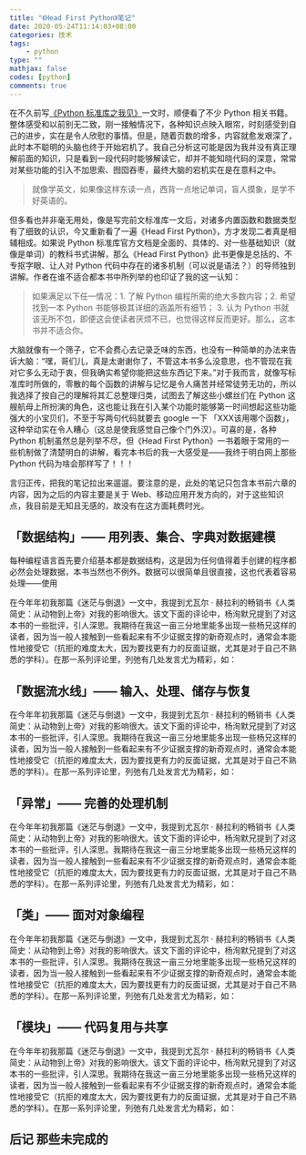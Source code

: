```yaml
---
title: "《Head First Python》笔记"
date: 2020-05-24T11:14:03+08:00
categories: 技术
tags:
    - python
type: ""
mathjax: false
codes: [python]
comments: true
---
```



在不久前写[《Python 标准库之我见》](https://www.divinerhjf.xyz/posts/2020-05-08-python-standard-library/)一文时，顺便看了不少 Python 相关书籍。整体感受和以前别无二致，刚一接触情况下，各种知识点映入眼帘，时刻感受到自己的进步，实在是令人欣慰的事情。但是，随着页数的增多，内容就愈发艰深了，此时本不聪明的头脑也终于开始宕机了。我自己分析这可能是因为我并没有真正理解前面的知识，只是看到一段代码时能够解读它，却并不能知晓代码的深意，常常对某些功能的引入不加思索、囫囵吞枣，最终大脑的宕机实在是在意料之中。

> 就像学英文，如果像这样东读一点，西背一点地记单词，盲人摸象，是学不好英语的。

但多看也并非毫无用处，像是写完前文标准库一文后，对诸多内置函数和数据类型有了细致的认识，今又重新看了一遍《Head First Python》，方才发现二者真是相辅相成。如果说 Python 标准库官方文档是全面的、具体的、对一些基础知识（就像是单词）的教科书式讲解，那么《Head First Python》此书更像是总括的、不专抠字眼、让人对 Python 代码中存在的诸多机制（可以说是语法？）的导师独到讲解。作者在谁不适合都本书中所列举的也印证了我的这一认知：

> 如果满足以下任一情况：1. 了解 Python 编程所需的绝大多数内容；2. 希望找到一本 Python 书能够极其详细的涵盖所有细节； 3. 认为 Python 书就该无所不包，即便这会使读者厌烦不已，也觉得这样反而更好。那么，这本书并不适合你。

大脑就像有一个筛子，它不会费心去记录乏味的东西，也没有一种简单的办法来告诉大脑：“嘿，哥们儿，真是太谢谢你了，不管这本书多么没意思，也不管现在我对它多么无动于衷，但我确实希望你能把这些东西记下来。”对于我而言，就像写标准库时所做的，零散的每个函数的讲解与记忆是令人痛苦并经常徒劳无功的，所以我选择了按自己的理解将其汇总整理归类，试图去了解这些小螺丝们在 Python 这艘航母上所扮演的角色，这也能让我在引入某个功能时能够第一时间想起这些功能强大的小宝贝们，不至于写两句代码就要去 google 一下 「XXX该用哪个函数」，这种举动实在令人糟心（这总是使我感觉自己像个门外汉）。可喜的是，各种 Python 机制虽然总是列举不尽，但《Head First Python》一书着眼于常用的一些机制做了清楚明白的讲解，看完本书后的我一大感受是——我终于明白网上那些 Python 代码为啥会那样写了！！！

言归正传，把我的笔记拉出来遛遛。要注意的是，此处的笔记只包含本书前六章的内容，因为之后的内容主要是关于 Web、移动应用开发方向的，对于这些知识点，我目前是无知且无感的，故没有在这方面耗费时光。

## 「数据结构」—— 用列表、集合、字典对数据建模

每种编程语言首先要介绍基本都是数据结构，这是因为任何值得着手创建的程序都必然会处理数据，本书当然也不例外。数据可以很简单且很直接，这也代表着容易处理——使用

在今年年初我那篇《迷茫与倒退》一文中，我提到尤瓦尔 · 赫拉利的畅销书《人类简史：从动物到上帝》对我的影响很大。该文下面的评论中，杨洵默兄提到了对这本书的一些批评，引人深思。我期待在我这一亩三分地里能多出现一些杨兄这样的读者，因为当一般人接触到一些看起来有不少证据支撑的新奇观点时，通常会本能性地接受它（抗拒的难度太大，因为要找更有力的反面证据，尤其是对于自己不熟悉的学科）。在那一系列评论里，列弛有几处发言尤为精彩，如：

## 「数据流水线」—— 输入、处理、储存与恢复

在今年年初我那篇《迷茫与倒退》一文中，我提到尤瓦尔 · 赫拉利的畅销书《人类简史：从动物到上帝》对我的影响很大。该文下面的评论中，杨洵默兄提到了对这本书的一些批评，引人深思。我期待在我这一亩三分地里能多出现一些杨兄这样的读者，因为当一般人接触到一些看起来有不少证据支撑的新奇观点时，通常会本能性地接受它（抗拒的难度太大，因为要找更有力的反面证据，尤其是对于自己不熟悉的学科）。在那一系列评论里，列弛有几处发言尤为精彩，如：

## 「异常」—— 完善的处理机制

在今年年初我那篇《迷茫与倒退》一文中，我提到尤瓦尔 · 赫拉利的畅销书《人类简史：从动物到上帝》对我的影响很大。该文下面的评论中，杨洵默兄提到了对这本书的一些批评，引人深思。我期待在我这一亩三分地里能多出现一些杨兄这样的读者，因为当一般人接触到一些看起来有不少证据支撑的新奇观点时，通常会本能性地接受它（抗拒的难度太大，因为要找更有力的反面证据，尤其是对于自己不熟悉的学科）。在那一系列评论里，列弛有几处发言尤为精彩，如：

## 「类」—— 面对对象编程

在今年年初我那篇《迷茫与倒退》一文中，我提到尤瓦尔 · 赫拉利的畅销书《人类简史：从动物到上帝》对我的影响很大。该文下面的评论中，杨洵默兄提到了对这本书的一些批评，引人深思。我期待在我这一亩三分地里能多出现一些杨兄这样的读者，因为当一般人接触到一些看起来有不少证据支撑的新奇观点时，通常会本能性地接受它（抗拒的难度太大，因为要找更有力的反面证据，尤其是对于自己不熟悉的学科）。在那一系列评论里，列弛有几处发言尤为精彩，如：

## 「模块」—— 代码复用与共享

在今年年初我那篇《迷茫与倒退》一文中，我提到尤瓦尔 · 赫拉利的畅销书《人类简史：从动物到上帝》对我的影响很大。该文下面的评论中，杨洵默兄提到了对这本书的一些批评，引人深思。我期待在我这一亩三分地里能多出现一些杨兄这样的读者，因为当一般人接触到一些看起来有不少证据支撑的新奇观点时，通常会本能性地接受它（抗拒的难度太大，因为要找更有力的反面证据，尤其是对于自己不熟悉的学科）。在那一系列评论里，列弛有几处发言尤为精彩，如：

## 后记 那些未完成的